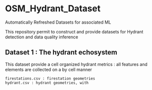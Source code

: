 # OSM_Hydrant_Dataset
Automatically Refreshed Datasets for associated ML

This repository permit to construct and provide datasets for Hydrant detection and data quality inference



## Dataset 1 : The hydrant echosystem

This dataset provide a cell organized hydrant metrics : all features and elements are collected on a by cell manner

```
firestations.csv : firestation geometries
hydrant.csv : hydrant geometries, with 
```

